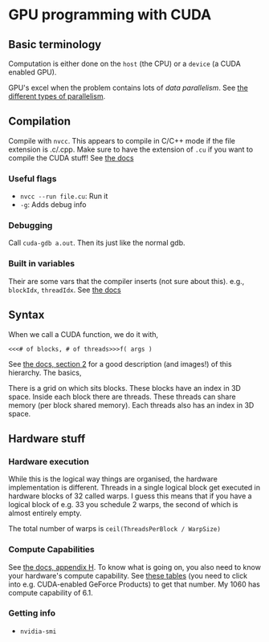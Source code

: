# GPU programming with CUDA

## Basic terminology

Computation is either done on the `host` (the CPU) or a `device` (a CUDA enabled GPU).

GPU's excel when the problem contains lots of *data parallelism*. See [the different types of parallelism](./types_of_parallelism.md).



## Compilation

Compile with `nvcc`. This appears to compile in C/C++ mode if the file extension is .c/.cpp. Make sure to have the extension of `.cu` if you want to compile the CUDA stuff! See [the docs](https://docs.nvidia.com/cuda/cuda-compiler-driver-nvcc/index.html#supported-input-file-suffixes)

### Useful flags
* `nvcc --run file.cu`: Run it
* `-g`: Adds debug info

### Debugging

Call `cuda-gdb a.out`. Then its just like the normal gdb.


### Built in variables

Their are some vars that the compiler inserts (not sure about this). e.g., `blockIdx`, `threadIdx`. See [the docs](https://docs.nvidia.com/cuda/cuda-c-programming-guide/#built-in-variables)


## Syntax

When we call a CUDA function, we do it with,

```
<<<# of blocks, # of threads>>>f( args )
```

See [the docs, section 2](https://docs.nvidia.com/cuda/cuda-c-programming-guide/#programming-model) for a good description (and images!) of this hierarchy. The basics,

There is a grid on which sits blocks. These blocks have an index in 3D space. Inside each block there are threads. These threads can share memory (per block shared memory). Each threads also has an index in 3D space.


## Hardware stuff

### Hardware execution

While this is the logical way things are organised, the hardware implementation is different. Threads in a single logical block get executed in hardware blocks of 32 called warps. I guess this means that if you have a logical block of e.g. 33 you schedule 2 warps, the second of which is almost entirely empty.

The total number of warps is `ceil(ThreadsPerBlock / WarpSize)`

### Compute Capabilities

See [the docs, appendix H](https://docs.nvidia.com/cuda/cuda-c-programming-guide/index.html#compute-capabilities). To know what is going on, you also need to know your hardware's compute capability. See [these tables](https://developer.nvidia.com/cuda-gpus#compute) (you need to click into e.g. CUDA-enabled GeForce Products) to get that number.
My 1060 has compute capability of 6.1.

### Getting info

* `nvidia-smi`

